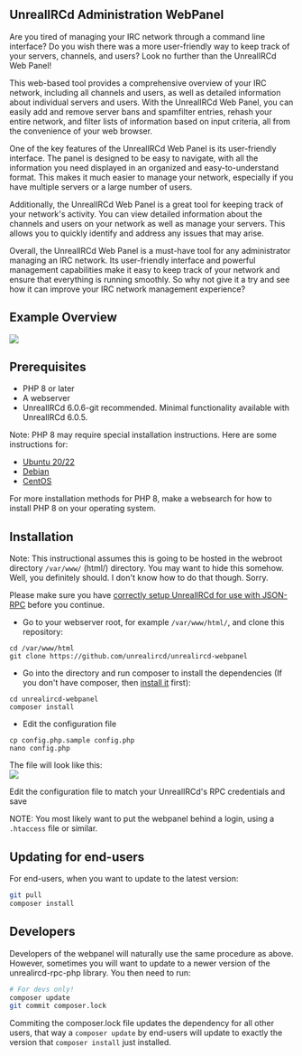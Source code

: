 ## UnrealIRCd Administration WebPanel
 
 Are you tired of managing your IRC network through a command line interface? Do you wish there was a more user-friendly way to keep track of your servers, channels, and users? Look no further than the UnrealIRCd Web Panel!

This web-based tool provides a comprehensive overview of your IRC network, including all channels and users, as well as detailed information about individual servers and users. With the UnrealIRCd Web Panel, you can easily add and remove server bans and spamfilter entries, rehash your entire network, and filter lists of information based on input criteria, all from the convenience of your web browser.

One of the key features of the UnrealIRCd Web Panel is its user-friendly interface. The panel is designed to be easy to navigate, with all the information you need displayed in an organized and easy-to-understand format. This makes it much easier to manage your network, especially if you have multiple servers or a large number of users.

Additionally, the UnrealIRCd Web Panel is a great tool for keeping track of your network's activity. You can view detailed information about the channels and users on your network as well as manage your servers. This allows you to quickly identify and address any issues that may arise.

Overall, the UnrealIRCd Web Panel is a must-have tool for any administrator managing an IRC network. Its user-friendly interface and powerful management capabilities make it easy to keep track of your network and ensure that everything is running smoothly. So why not give it a try and see how it can improve your IRC network management experience?

## Example Overview
 <img src="https://i.ibb.co/7SdFZnk/Screenshot-from-2023-01-14-07-26-21.png">

## Prerequisites ##
- PHP 8 or later
- A webserver
- UnrealIRCd 6.0.6-git recommended. Minimal functionality available with UnrealIRCd 6.0.5.

Note: PHP 8 may require special installation instructions.
Here are some instructions for:
- [Ubuntu 20/22](https://linuxhint.com/install-php-8-ubuntu-22-04/)
- [Debian](https://www.vultr.com/docs/how-to-install-php-8-on-debian-11/)
- [CentOS](https://www.tecmint.com/install-php-8-on-centos/)

For more installation methods for PHP 8, make a websearch for how to install PHP 8 on your operating system.
## Installation ##

Note: This instructional assumes this is going to be hosted in the webroot directory `/var/www/` (html/) directory.
You may want to hide this somehow. Well, you definitely should. I don't know how to do that though. Sorry.

Please make sure you have [correctly setup UnrealIRCd for use with JSON-RPC](https://www.unrealircd.org/docs/JSON-RPC) before you continue.

- Go to your webserver root, for example `/var/www/html/`, and clone
  this repository:
```
cd /var/www/html
git clone https://github.com/unrealircd/unrealircd-webpanel
```

- Go into the directory and run composer to install the dependencies
  (If you don't have composer, then [install it](https://getcomposer.org/download/) first):
```
cd unrealircd-webpanel
composer install
```

- Edit the configuration file
```
cp config.php.sample config.php
nano config.php
```
The file will look like this:<br>
<img src="https://i.ibb.co/zZ7LsXD/Screenshot-from-2023-01-04-17-03-20.png">

Edit the configuration file to match your UnrealIRCd's RPC credentials and save

NOTE: You most likely want to put the webpanel behind a login, using a
`.htaccess` file or similar.

## Updating for end-users ##
For end-users, when you want to update to the latest version:
```bash
git pull
composer install
```

## Developers ##
Developers of the webpanel will naturally use the same procedure as
above. However, sometimes you will want to update to a newer version
of the unrealircd-rpc-php library. You then need to run:
```bash
# For devs only!
composer update
git commit composer.lock
```
Commiting the composer.lock file updates the dependency for all
other users, that way a `composer update` by end-users will update
to exactly the version that `composer install` just installed.
